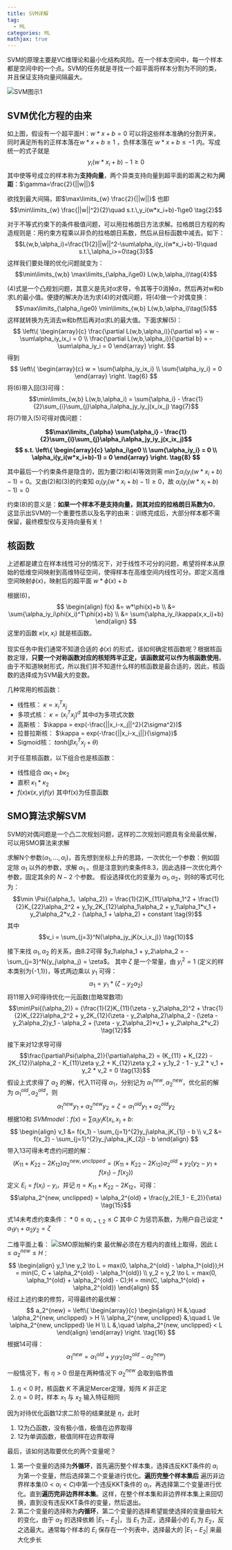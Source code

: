 ```yaml
---
title: SVM详解
tag:
  - ML
categories: ML
mathjax: true
---
```


SVM的原理主要是VC维理论和最小化结构风险。在一个样本空间中，每一个样本都是空间中的一个点。SVM的任务就是寻找一个超平面将样本分割为不同的类，并且保证支持向量间隔最大。

![SVM图示1](http://s2.sinaimg.cn/middle/4298002etbb8e72012971&690)

## SVM优化方程的由来
如上图，假设有一个超平面H：$w*x+b=0$ 可以将这些样本准确的分割开来，同时满足所有的正样本落在$w*x+b\ge1$ ，负样本落在 $w*x+b\le-1$ 内。写成统一的式子就是
$$y_i(w*x_i+b)-1\ge0 \tag{1}$$
其中使等号成立的样本称为**支持向量**，两个异类支持向量到超平面的距离之和为**间距**：$\gamma=\frac{2}{||w||}$

欲找到最大间隔，即$\max\limits_{w} \frac{2}{||w||}$ 也即
$$\min\limits_{w} \frac{||w||^2}{2}\quad s.t.\,y_i(w*x_i+b)-1\ge0 \tag{2}$$

对于不等式约束下的条件极值问题，可以用拉格朗日方法求解。拉格朗日方程的构造规则是：用约束方程乘以非负的拉格朗日系数，然后从目标函数中减去。如下：
$$L(w,b,\alpha_i)=\frac{1}{2}||w||^2-\sum\alpha_i(y_i(w*x_i+b)-1)\quad s.t.\,\alpha_i>=0\tag{3}$$
这样我们要处理的优化问题就变为：
$$\min\limits_{w,b} \max\limits_{\alpha_i\ge0} L(w,b,\alpha_i)\tag{4}$$

(4)式是一个凸规划问题，其意义是先对$\alpha$求导，令其等于0消掉$\alpha$，然后再对w和b求L的最小值。便捷的解决办法为求(4)的对偶问题，将(4)做一个对偶变换：
$$\max\limits_{\alpha_i\ge0} \min\limits_{w,b} L(w,b,\alpha_i)\tag{5}$$
这样就转换为先消去w和b然后再对$\alpha$求L的最大值。下面求解(5)：
$$
\left\{
\begin{array}{c}
\frac{\partial L(w,b,\alpha_i)}{\partial w} = w - \sum\alpha_iy_ix_i = 0 \\
\frac{\partial L(w,b,\alpha_i)}{\partial b} = - \sum\alpha_iy_i = 0
\end{array}
\right.
$$
得到
$$
\left\{
\begin{array}{c}
w = \sum{\alpha_iy_ix_i} \\
\sum{\alpha_iy_i} = 0
\end{array}
\right.
\tag{6}
$$
将(6)带入回(3)可得：
$$\min\limits_{w,b} L(w,b,\alpha_i) = \sum{\alpha_i} - \frac{1}{2}\sum_{i}\sum_{j}\alpha_i\alpha_jy_iy_j(x_ix_j) \tag{7}$$
将(7)带入(5)可得对偶问题：

**$$\max\limits_{\alpha} \sum{\alpha_i} - \frac{1}{2}\sum_{i}\sum_{j}\alpha_i\alpha_jy_iy_j(x_ix_j)$$
$$
s.t.
\left\{
\begin{array}{c}
\alpha_i\ge0 \\
\sum{\alpha_iy_i} = 0 \\
\alpha_i(y_i(w*x_i+b)-1) = 0
\end{array}
\right.
\tag{8}
$$**

其中最后一个约束条件是隐含的，因为要(2)和(4)等效则需 $\min \sum{\alpha_i(y_i(w*x_i+b)-1)} = 0$。又由(2)和(3)的约束知 $\alpha_i(y_i(w*x_i+b)-1)\ge0$，故 $\alpha_i(y_i(w*x_i+b)-1) = 0$

约束(8)的意义是：**如果一个样本不是支持向量，则其对应的拉格朗日系数为0**。这显示出SVM的一个重要性质以及名字的由来：训练完成后，大部分样本都不需保留，最终模型仅与支持向量有关！

## 核函数
上述都是建立在样本线性可分的情况下，对于线性不可分的问题，希望将样本从原始的低维空间映射到高维特征空间，使得样本在高维空间内线性可分。即定义高维空间映射$\phi(x)$，映射后的超平面 $w*\phi(x)+b$

根据(6)，
$$
\begin{align}
f(x) &= w*\phi(x)+b \\
     &= \sum{\alpha_iy_i\phi(x_i)^T\phi(x)+b} \\
     &= \sum{\alpha_iy_i\kappa(x,x_i)+b}
\end{align}
$$
这里的函数 $\kappa(x,x_i)$ 就是核函数。

现实任务中我们通常不知道合适的 $\phi(x)$ 的形式，该如何确定核函数呢？根据核函数定理，**只要一个对称函数对应的核矩阵半正定，该函数就可以作为核函数使用**。由于不知道映射形式，所以我们并不知道什么样的核函数是最合适的，因此，核函数的选择成为SVM最大的变数。

几种常用的核函数：

* 线性核： $\kappa = x_i^Tx_j$
* 多项式核： $\kappa = (x_i^Tx_j)^d$ 其中d为多项式次数
* 高斯核： $\kappa = exp(-\frac{||x_i-x_j||^2}{2\sigma^2})$
* 拉普拉斯核： $\kappa = exp(-\frac{||x_i-x_j||}{\sigma})$
* Sigmoid核： $tanh(\beta{x_i^Tx_j}+\theta)$

对于任意核函数，以下组合也是核函数：

* 线性组合 $a\kappa_1 + b\kappa_2$
* 直积 $\kappa_1*\kappa_2$
* $f(x)\kappa(x,y)f(y)$ 其中f(x)为任意函数

## SMO算法求解SVM
SVM的对偶问题是一个凸二次规划问题，这样的二次规划问题具有全局最优解，可以用SMO算法来求解

求解N个参数($\alpha_1,...,\alpha_i$)，首先想到坐标上升的思路，一次优化一个参数：例如固定除 $\alpha_1$ 以外的参数，求解 $\alpha_1$ 。但是注意到约束条件${8.3}$，因此选择一次优化两个参数，固定其余的 $N-2$ 个参数。
假设选择优化的变量为 $\alpha_1,\alpha_2$，则$8$的等式可化为：
$$\min \Psi{(\alpha_1，\alpha_2)} = \frac{1}{2}K_{11}\alpha_1^2 + \frac{1}{2}K_{22}\alpha_2^2  + y_1y_2K_{12}\alpha_1\alpha_2 + y_1\alpha_1*v_1 + y_2\alpha_2*v_2 - (\alpha_1 + \alpha_2) + constant \tag{9}$$
其中
$$v_i = \sum_{j=3}^N{\alpha_jy_jK(x_i,x_j)} \tag{10}$$

接下来找 $\alpha_1,\alpha_2$ 的关系，由${8.2}$可得 $y_1\alpha_1 + y_2\alpha_2 = -\sum_{j=3}^N{y_j\alpha_j} = \zeta$。 其中 $\zeta$ 是一个常量，由 $y_i^2 = 1$ (定义的样本类别为{-1,1})，等式两边乘以 $y_1$ 可得：
$$\alpha_1 = y_1*(\zeta - y_2\alpha_2) \tag{11}$$
将$11$带入$9$可得待优化一元函数(忽略常数项)
$$\min\Psi{(\alpha_2)} = {\frac{1}{2}K_{11}(\zeta - y_2\alpha_2)^2 + \frac{1}{2}K_{22}\alpha_2^2 + y_2K_{12}(\zeta - y_2\alpha_2)\alpha_2 - (\zeta - y_2\alpha_2)y_1 - \alpha_2 + (\zeta - y_2\alpha_2)*v_1 + y_2\alpha_2*v_2} \tag{12}$$

接下来对$12$求导可得
$$\frac{\partial\Psi(\alpha_2)}{\partial\alpha_2} = (K_{11} + K_{22} - 2K_{12})\alpha_2 - K_{11}\zeta y_2 + K_{12}\zeta y_2 + y_1y_2 - 1 - y_2 * v_1 + y_2 * v_2 = 0 \tag{13}$$
假设上式求得了 $\alpha_2$ 的解，代入$11$可得 $\alpha_1$，分别记为 $\alpha_1^{new},\alpha_2^{new}$，优化前的解为 $\alpha_1^{old}, \alpha_2^{old}$，则
$$\alpha_1^{new}y_1 + \alpha_2^{new}y_2 = \zeta = \alpha_1^{old}y_1 + \alpha_2^{old}y_2 \tag{14}$$
根据$10$和 $SVMmodel：f(x) = \sum{\alpha_iy_iK(x_i,x_) + b}$:
$$
\begin{align}
v_1 &= f(x_1) - \sum_{j=1}^{2}y_j\alpha_jK_{1j} - b \\
v_2 &= f(x_2) - \sum_{j=1}^{2}y_j\alpha_jK_{2j} - b
\end{align}
$$
带入$13$可得未考虑约问题的解：
$$(K_{11} + K_{22} - 2K_{12})\alpha_2^{new, unclipped} = (K_{11} + K_{22} - 2K_{12})\alpha_2^{old} + y_2(y_2 - y_1 + f(x_1) - f(x_2))$$
定义 $E_i = f(x_i) - y_i$，并记 $\eta = K_{11} + K_{22} - 2K_{12}$，可得：
$$\alpha_2^{new, unclipped} = \alpha_2^{old} + \frac{y_2(E_1 - E_2)}{\eta} \tag{15}$$

式$14$未考虑约束条件：
    * $0 \le \alpha_{i=1, 2} \le C$ 其中 $C$ 为惩罚系数，为用户自己设定
    * $\alpha_1y_1 + \alpha_2y_2 = \zeta$

二维平面上看：
![SMO原始解约束](http://cjxuyshare.me/pic/SMO1)
最优解必须在方框内的直线上取得，因此 $L \le \alpha_2^{new} \le H$：
$$
\begin{align}
y_1 \ne y_2 \to L = max(0, \alpha_2^{old} - \alpha_1^{old});H = min(C, C + \alpha_2^{old} - \alpha_1^{old}) \\
y_2 = y_2 \to L = max(0, \alpha_1^{old} + \alpha_2^{old} - C);H = min(C, \alpha_1^{old} + \alpha_2^{old})
\end{align}
$$
经过上述约束的修剪，可得最终的最优解：
$$
a_2^{new} = \left\{
\begin{array}{c}
\begin{align}
H &,\quad \alpha_2^{new, unclipped} > H \\
\alpha_2^{new, unclipped} &,\quad L \le \alpha_2^{new, unclipped} \le H \\
L &,\quad \alpha_2^{new, unclipped} < L
\end{align}
\end{array}
\right.
\tag{16}
$$
根据$14$可得：
$$\alpha_1^{new} = \alpha_1^{old} + y_1y_2(\alpha_2^{old} - \alpha_2^{new}) \tag{17}$$

一般情况下，有 $\eta > 0$ 但是在两种情况下 $\alpha_2^{new}$ 会取到临界值

1. $\eta < 0$ 时，核函数 $K$ 不满足Mercer定理，矩阵 $K$ 非正定
2. $\eta = 0$ 时，样本 $x_1$ 与 $x_2$ 输入特征相同

因为对待优化函数$12$求二阶导的结果就是 $\eta$，此时

1. $12$为凸函数，没有极小值，极值在边界取得
2. $12$为单调函数，极值同样在边界取得

最后，该如何选取要优化的两个变量呢？

1. 第一个变量的选择为**外循环**，首先遍历整个样本集，选择违反KKT条件的 $\alpha_i$ 为第一个变量，然后选择第二个变量进行优化。**遍历完整个样本集后** 遍历非边界样本集($0 < \alpha_i < C$)中第一个违反KKT条件的 $\alpha_i$，再选择第二个变量进行优化。直到**遍历完非边界样本集**。这样，在整个样本集和非边界样本集上来回切换，直到没有违反KKT条件的变量，然后退出。
2. 第二个变量的选择称为**内循环**，第二个变量的选择希望能使选择的变量由较大的变化，由于 $\alpha_2$ 的选择依赖 $|E_1 - E_2|$，当 $E_1$ 为正，选择最小的 $E_i$ 为 $E_2$，反之选最大。通常每个样本的 $E_i$ 保存在一个列表中，选择最大的 $|E_1 - E_2|$ 来最大化步长
